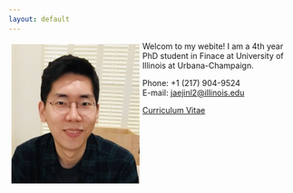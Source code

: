 ```yaml
---
layout: default
---
```

<img style="width=209px;height=375px;float:left;padding:5px;"
src="/images/photo2.png" alt="" width="226" height="246">

Welcom to my webite! I am a 4th year PhD student in Finace at University of Illinois at Urbana-Champaign.

Phone: +1 (217) 904-9524\
E-mail: [jaejinl2@illinois.edu](mailto:jaejinl2@illinois.edu)


[Curriculum Vitae](/Jaejin_CV.pdf)
